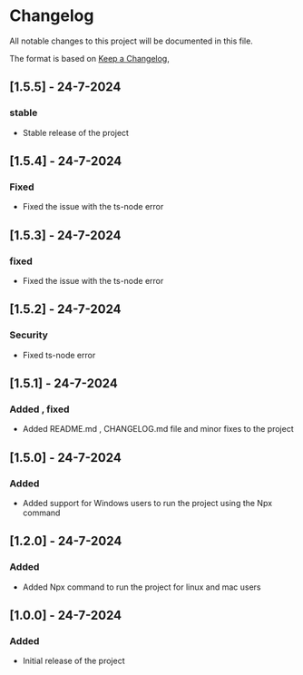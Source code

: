 # Changelog

All notable changes to this project will be documented in this file.

The format is based on [Keep a Changelog](https://keepachangelog.com/en/1.0.0/),

## [1.5.5] - 24-7-2024

### stable

- Stable release of the project

## [1.5.4] - 24-7-2024

### Fixed

- Fixed the issue with the ts-node error

## [1.5.3] - 24-7-2024

### fixed

- Fixed the issue with the ts-node error

## [1.5.2] - 24-7-2024

### Security

- Fixed ts-node error

## [1.5.1] - 24-7-2024

### Added , fixed

- Added README.md , CHANGELOG.md file and minor fixes to the project

## [1.5.0] - 24-7-2024

### Added

- Added support for Windows users to run the project using the Npx command

## [1.2.0] - 24-7-2024

### Added

- Added Npx command to run the project for linux and mac users

## [1.0.0] - 24-7-2024

### Added

- Initial release of the project
